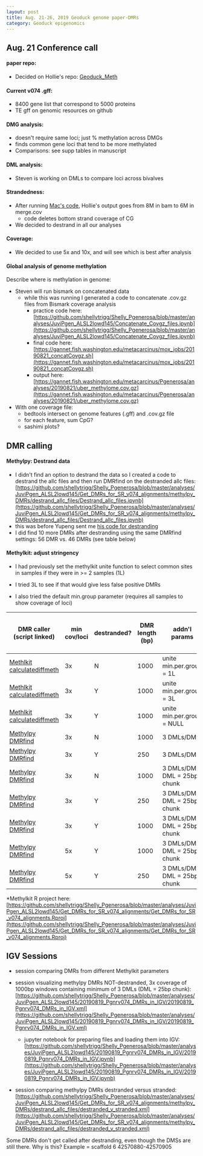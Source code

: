 ```yaml
---
layout: post
title: Aug. 21-26, 2019 Geoduck genome paper-DMRs
category: Geoduck epigenomics
---
```


## Aug. 21 Conference call

#### paper repo:
- Decided on Hollie's repo:  [Geoduck_Meth](https://github.com/hputnam/Geoduck_Meth)

#### Current v074 .gff:

- 8400 gene list that correspond to 5000 proteins
- TE gff on genomic resources on github

#### DMG analysis:

- doesn't require same loci; just % methylation across DMGs
- finds common gene loci that tend to be more methylated
- Comparisons: see supp tables in manuscript

#### DML analysis:
- Steven is working on DMLs to compare loci across bivalves

#### Strandedness: 

- After running [Mac's code](https://github.com/hputnam/Geoduck_Meth/blob/master/RAnalysis/Scripts/formatting_merging_gff.pl), Hollie's output goes from 8M in bam to 6M in merge.cov 
	- code deletes bottom strand coverage of CG 
- We decided to destrand in all our analyses

#### Coverage:
- We decided to use 5x and 10x, and will see which is best after analysis

#### Global analysis of genome methylation 
Describe where is methylation in genome:

- Steven will run bismark on concatenated data
	- while this was running I generated a code to concatenate .cov.gz files from Bismark coverage analysis
		- practice code here:  [https://github.com/shellytrigg/Shelly_Pgenerosa/blob/master/analyses/JuviPgen_ALSL2lowd145/Concatenate_Covgz_files.ipynb](https://github.com/shellytrigg/Shelly_Pgenerosa/blob/master/analyses/JuviPgen_ALSL2lowd145/Concatenate_Covgz_files.ipynb)
		- final code here: [https://gannet.fish.washington.edu/metacarcinus/mox_jobs/20190821_concatCovgz.sh](https://gannet.fish.washington.edu/metacarcinus/mox_jobs/20190821_concatCovgz.sh)
		- output here:  [https://gannet.fish.washington.edu/metacarcinus/Pgenerosa/analyses/20190821/uber_methylome.cov.gz](https://gannet.fish.washington.edu/metacarcinus/Pgenerosa/analyses/20190821/uber_methylome.cov.gz)
- With one coverage file:
	- bedtools intersect on genome features (.gff) and .cov.gz file
	- for each feature, sum CpG?
	- sashimi plots?
	

## DMR calling
#### Methylpy: Destrand data
- I didn't find an option to destrand the data so I created a code to destrand the allc files and then run DMRfind on the destranded allc files:  [https://github.com/shellytrigg/Shelly_Pgenerosa/blob/master/analyses/JuviPgen_ALSL2lowd145/Get_DMRs_for_SR_v074_alignments/methylpy_DMRs/destrand_allc_files/Destrand_allc_files.ipynb](https://github.com/shellytrigg/Shelly_Pgenerosa/blob/master/analyses/JuviPgen_ALSL2lowd145/Get_DMRs_for_SR_v074_alignments/methylpy_DMRs/destrand_allc_files/Destrand_allc_files.ipynb)
- this was before Yupeng sent me [his code for destranding](https://github.com/yupenghe/methylpy/issues/36)
- I did find 10 more DMRs after destranding using the same DMRfind settings: 56 DMR vs. 46 DMRs (see table below) 

#### Methylkit: adjust stringency
- I had previously set the methylkit unite function to select common sites in samples if they were in >= 2 samples (1L)

- I tried 3L to see if that would give less false positive DMRs

- I also tried the default min.group parameter (requires all samples to show coverage of loci)

|  DMR caller (script linked) | min cov/loci | destranded?| DMR length (bp)|addn'l params|# DMRs (output files linked)  |  
|---|---|---|---|---|---|
| [Methlkit calculatediffmeth](https://github.com/shellytrigg/Shelly_Pgenerosa/blob/master/analyses/JuviPgen_ALSL2lowd145/Get_DMRs_for_SR_v074_alignments/Get_DMRs_for_SR_v074_alignments.Rmd) | 3x|N|1000|unite min.per.group = 1L |[3248](https://github.com/shellytrigg/Shelly_Pgenerosa/blob/master/analyses/JuviPgen_ALSL2lowd145/Get_DMRs_for_SR_v074_alignments/SR_v074_ALvSL-L_hyperANDhypoDMR.tsv)  |  
| [Methlkit calculatediffmeth](https://github.com/shellytrigg/Shelly_Pgenerosa/blob/master/analyses/JuviPgen_ALSL2lowd145/Get_DMRs_for_SR_v074_alignments/Get_DMRs_for_SR_v074_alignments_unite3LdestrandT.Rmd) | 3x|Y|1000|unite min.per.group = 3L |[529](https://github.com/shellytrigg/Shelly_Pgenerosa/blob/master/analyses/JuviPgen_ALSL2lowd145/Get_DMRs_for_SR_v074_alignments/SR_v074_ALvSL-L_hyperANDhypoDMR_unite3Ldestrand.tsv)  |   
|[Methlkit calculatediffmeth](https://github.com/shellytrigg/Shelly_Pgenerosa/blob/master/analyses/JuviPgen_ALSL2lowd145/Get_DMRs_for_SR_v074_alignments/Get_DMRs_for_SR_v074_alignments_unite3LdestrandT.Rmd) | 3x |Y|1000|unite min.per.group = NULL| [529](https://github.com/shellytrigg/Shelly_Pgenerosa/blob/master/analyses/JuviPgen_ALSL2lowd145/Get_DMRs_for_SR_v074_alignments/SR_v074_ALvSL-L_hyperANDhypoDMR_unite.minpgdefault.destrand.tsv)  |   
|[Methylpy DMRfind](https://github.com/shellytrigg/Shelly_Pgenerosa/blob/master/analyses/JuviPgen_ALSL2lowd145/Get_DMRs_for_SR_v074_alignments/methylpy_DMRs/Methylpy%20DMRs%20vs%20Methylkit%20DMRs.ipynb)  | 3x |N|1000|3 DMLs/DMR| [4](https://github.com/shellytrigg/Shelly_Pgenerosa/blob/master/analyses/JuviPgen_ALSL2lowd145/Get_DMRs_for_SR_v074_alignments/methylpy_DMRs/DMR500bp__rms_results_collapsed.tsv)  |   
|[Methylpy DMRfind](https://github.com/shellytrigg/Shelly_Pgenerosa/blob/master/analyses/JuviPgen_ALSL2lowd145/Get_DMRs_for_SR_v074_alignments/methylpy_DMRs/destrand_allc_files/Destrand_allc_files.ipynb) |3x |Y|250|3 DMLs/DMR |[0](https://github.com/shellytrigg/Shelly_Pgenerosa/blob/master/analyses/JuviPgen_ALSL2lowd145/Get_DMRs_for_SR_v074_alignments/methylpy_DMRs/destrand_allc_files/DMR250_rms_results_collapsed.tsv)  |  
|[Methylpy DMRfind](https://github.com/shellytrigg/Shelly_Pgenerosa/blob/master/analyses/JuviPgen_ALSL2lowd145/Get_DMRs_for_SR_v074_alignments/methylpy_DMRs/Methylpy%20DMRs%20vs%20Methylkit%20DMRs.ipynb) | 3x|N|1000|3 DMLs/DMR; DML = 25bp chunk |[46](https://github.com/shellytrigg/Shelly_Pgenerosa/blob/master/analyses/JuviPgen_ALSL2lowd145/Get_DMRs_for_SR_v074_alignments/methylpy_DMRs/DMR1000bpMCmax25_rms_results_collapsed.tsv)  |   
|[Methylpy DMRfind](https://github.com/shellytrigg/Shelly_Pgenerosa/blob/master/analyses/JuviPgen_ALSL2lowd145/Get_DMRs_for_SR_v074_alignments/methylpy_DMRs/destrand_allc_files/Destrand_allc_files.ipynb) |3x|Y|250| 3 DMLs/DMR; DML = 25bp chunk|[59](https://github.com/shellytrigg/Shelly_Pgenerosa/blob/master/analyses/JuviPgen_ALSL2lowd145/Get_DMRs_for_SR_v074_alignments/methylpy_DMRs/destrand_allc_files/DMR250sortbpMCmax25cov3x_rms_results_collapsed.tsv) |
|[Methylpy DMRfind](https://github.com/shellytrigg/Shelly_Pgenerosa/blob/master/analyses/JuviPgen_ALSL2lowd145/Get_DMRs_for_SR_v074_alignments/methylpy_DMRs/destrand_allc_files/Destrand_allc_files.ipynb) |3x|Y| 1000|3 DMLs/DMR; DML = 25bp chunk|[56](https://github.com/shellytrigg/Shelly_Pgenerosa/blob/master/analyses/JuviPgen_ALSL2lowd145/Get_DMRs_for_SR_v074_alignments/methylpy_DMRs/destrand_allc_files/DMR1000sortbpMCmax25_rms_results_collapsed.tsv)|
|[Methylpy DMRfind](https://github.com/shellytrigg/Shelly_Pgenerosa/blob/master/analyses/JuviPgen_ALSL2lowd145/Get_DMRs_for_SR_v074_alignments/methylpy_DMRs/destrand_allc_files/Destrand_allc_files.ipynb) |5x| Y|1000|3 DMLs/DMR; DML = 25bp chunk|[26](https://github.com/shellytrigg/Shelly_Pgenerosa/blob/master/analyses/JuviPgen_ALSL2lowd145/Get_DMRs_for_SR_v074_alignments/methylpy_DMRs/destrand_allc_files/DMR1000sortbpMCmax25cov5x_rms_results_collapsed.tsv)|
|[Methylpy DMRfind](https://github.com/shellytrigg/Shelly_Pgenerosa/blob/master/analyses/JuviPgen_ALSL2lowd145/Get_DMRs_for_SR_v074_alignments/methylpy_DMRs/destrand_allc_files/Destrand_allc_files.ipynb) |5x|Y|250 |3 DMLs/DMR; DML = 25bp chunk|[26](https://github.com/shellytrigg/Shelly_Pgenerosa/blob/master/analyses/JuviPgen_ALSL2lowd145/Get_DMRs_for_SR_v074_alignments/methylpy_DMRs/destrand_allc_files/DMR250sortbpMCmax25cov5x_rms_results_collapsed.tsv)|

*Methylkit R project here:  [https://github.com/shellytrigg/Shelly_Pgenerosa/blob/master/analyses/JuviPgen_ALSL2lowd145/Get_DMRs_for_SR_v074_alignments/Get_DMRs_for_SR_v074_alignments.Rproj](https://github.com/shellytrigg/Shelly_Pgenerosa/blob/master/analyses/JuviPgen_ALSL2lowd145/Get_DMRs_for_SR_v074_alignments/Get_DMRs_for_SR_v074_alignments.Rproj)

## IGV Sessions
- session comparing DMRs from different Methylkit parameters

- session visualizing methylpy DMRs NOT-destranded, 3x coverage of 1000bp windows containing minimum of 3 DMLs (DML = 25bp chunk): [https://github.com/shellytrigg/Shelly_Pgenerosa/blob/master/analyses/JuviPgen_ALSL2lowd145/20190819_Pgnrv074_DMRs_in_IGV/20190819_Pgnrv074_DMRs_in_IGV.xml](https://github.com/shellytrigg/Shelly_Pgenerosa/blob/master/analyses/JuviPgen_ALSL2lowd145/20190819_Pgnrv074_DMRs_in_IGV/20190819_Pgnrv074_DMRs_in_IGV.xml)
	- jupyter notebook for preparing files and loading them into IGV:  [https://github.com/shellytrigg/Shelly_Pgenerosa/blob/master/analyses/JuviPgen_ALSL2lowd145/20190819_Pgnrv074_DMRs_in_IGV/20190819_Pgnrv074_DMRs_in_IGV.ipynb](https://github.com/shellytrigg/Shelly_Pgenerosa/blob/master/analyses/JuviPgen_ALSL2lowd145/20190819_Pgnrv074_DMRs_in_IGV/20190819_Pgnrv074_DMRs_in_IGV.ipynb) 
- session comparing methylpy DMRs destranded versus stranded:  [https://github.com/shellytrigg/Shelly_Pgenerosa/blob/master/analyses/JuviPgen_ALSL2lowd145/Get_DMRs_for_SR_v074_alignments/methylpy_DMRs/destrand_allc_files/destranded_v_stranded.xml](https://github.com/shellytrigg/Shelly_Pgenerosa/blob/master/analyses/JuviPgen_ALSL2lowd145/Get_DMRs_for_SR_v074_alignments/methylpy_DMRs/destrand_allc_files/destranded_v_stranded.xml)
 

Some DMRs don't get called after destranding, even though the DMSs are still there. Why is this? Example = scaffold 6 42570880-42570905




	




